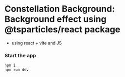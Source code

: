 # Constellation Background: Background effect using @tsparticles/react package

- using react + vite and JS
### Start the app

```shell
npm i
npm run dev
```
